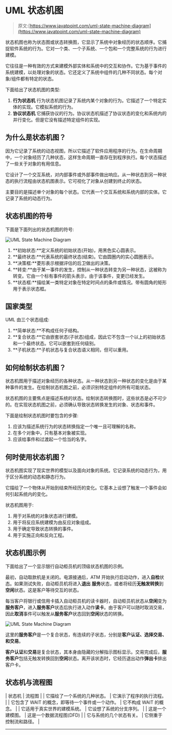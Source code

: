 # UML 状态机图

> 原文:[https://www.javatpoint.com/uml-state-machine-diagram](https://www.javatpoint.com/uml-state-machine-diagram)

状态机图也称为状态图或状态转换图，它显示了系统中对象经历的状态顺序。它捕捉软件系统的行为。它对一个类、一个子系统、一个包和一个完整系统的行为进行建模。

它往往是一种有效的方式来建模外部实体和系统中的交互和协作。它为基于事件的系统建模，以处理对象的状态。它还定义了系统中组件的几种不同状态。每个对象/组件都有特定的状态。

下面给出了状态机图的类型:

1.  **行为状态机**
    行为状态机图记录了系统内某个对象的行为。它描述了一个特定实体的实现。它模拟系统的行为。
2.  **协议状态机**
    它捕获协议的行为。协议状态机描述了协议状态的变化和系统内的并行变化。但是它没有描述特定组件的实现。

## 为什么是状态机图？

因为它记录了系统的动态视图，所以它描述了软件应用程序的行为。在生命周期中，一个对象经历了几种状态，这样生命周期一直存在到程序执行。每个状态描述了一些关于对象的有用信息。

它设计了一个交互系统，对内部事件或外部事件做出响应。从一种状态到另一种状态的执行流程由状态机图表示。它可视化了对象从创建到终止的状态。

主要目的是描述单个对象的每个状态。它代表一个交互系统和系统内部的实体。它记录了系统的动态行为。

## 状态机图的符号

下面是下面列出的状态机图的符号:

![UML State Machine Diagram](../Images/d176a3890498f8ecc532f83f12689567.png)

1.  **初始状态:**定义系统的初始状态(开始)，用黑色实心圆表示。
2.  **最终状态:**代表系统的最终状态(结束)。它由圆圈内的实心圆圈表示。
3.  **决策框:**菱形表示根据评估的后卫做出的决策。
4.  **转变:**由于某一事件的发生，控制从一种状态转变为另一种状态，这被称为转变。它由一个标有事件的箭头表示，由于该事件，变更已经发生。
5.  **状态框:**描绘某一类特定对象在特定时间点的条件或情况。带有圆角的矩形用于表示状态框。

## 国家类型

UML 由三个状态组成:

1.  **简单状态:**不构成任何子结构。
2.  **复合状态:**它由嵌套状态(子状态)组成，因此它不包含一个以上的初始状态和一个最终状态。它可以嵌套到任何级别。
3.  **子机状态:**子机状态与复合状态语义相同，但可以重用。

## 如何绘制状态机图？

状态机图用于描述对象经历的各种状态。从一种状态到另一种状态的变化是由于某种事件的发生。在绘制状态机图之前，必须识别特定组件的所有可能状态。

状态机图的主要焦点是描述系统的状态。绘制状态转换图时，这些状态是必不可少的。在实现状态机图之前，必须确认导致状态转换发生的对象、状态和事件。

下面是绘制状态机图时要包含的步骤:

1.  应该为描述系统行为的状态转换指定一个唯一且可理解的名称。
2.  在多个对象中，只有基本对象被实现。
3.  应该给事件和过渡起一个恰当的名字。

## 何时使用状态机图？

状态机图实现了现实世界的模型以及面向对象的系统。它记录系统的动态行为，用于区分系统的动态和静态行为。

它描绘了一个物体从开始到结束所经历的变化。它基本上设想了触发一个事件会如何引起系统内的变化。

状态机图用于:

1.  用于对系统的对象状态进行建模。
2.  用于将反应系统建模为由反应对象组成。
3.  用于确定导致状态转换的事件。
4.  用于实施正向和反向工程。

## 状态机图示例

下面给出了一个显示银行自动柜员机的顶级状态机图的示例。

最初，自动取款机是关闭的。电源接通后，ATM 开始执行启动动作，进入**自检**状态。如果测试失败，自动柜员机将进入**退出** **服务**状态，或者将经历**无触发转换**到**空闲**状态。这是客户等待交互的状态。

每当客户将银行或信用卡插入自动柜员机的读卡器时，自动柜员机状态从**空闲**变为**服务客户**，进入**服务客户**状态后执行进入动作**读卡**。由于客户可以随时取消交易，因此**取消**事件可以触发从**服务客户**状态回到**空闲**状态的转换。

![UML State Machine Diagram](../Images/5287f7703eabb9e047304feb3298d742.png)

这里的**服务客户**是一个复合状态，有连续的子状态，分别是**客户认证、选择交易、**和**交易**。

**客户认证**和**交易**是复合状态，其本身由隐藏的分解指示图标显示。交易完成后，**服务客户**包括无触发转换回到**空闲**状态。离开该状态时，它经历退出动作**弹出卡**排出客户卡。

## 状态机与流程图

| 状态机 | 流程图 |
| 它描绘了一个系统的几种状态。 | 它演示了程序的执行流程。 |
| 它包含了 WAIT 的概念，即等待一个事件或一个动作。 | 它不构成 WAIT 的概念。 |
| 它适用于真实世界的建模系统。 | 它设想了系统的分支序列。 |
| 这是一个建模图。 | 这是一个数据流程图(DFD) |
| 它与系统的几个状态有关。 | 它侧重于控制流和路径。 |

* * *